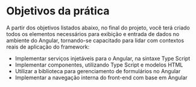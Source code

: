 # Objetivos da prática

A partir dos objetivos listados abaixo, no final do projeto, você terá criado todos os
elementos necessários para exibição e entrada de dados no ambiente do Angular,
tornando-se capacitado para lidar com contextos reais de aplicação do framework:

* Implementar serviços injetáveis para o Angular, na sintaxe Type Script
* Implementar componentes, utilizando Type Script e modelos HTML
* Utilizar a biblioteca para gerenciamento de formulários no Angular
* Implementar a navegação interna do front-end com base em Angular
